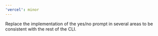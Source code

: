 ```yaml
---
'vercel': minor
---
```


Replace the implementation of the yes/no prompt in several areas to be consistent with the rest of the CLI.
